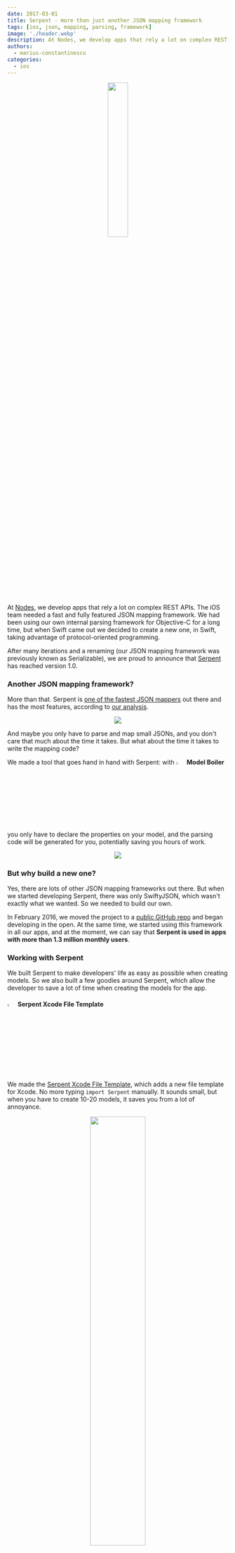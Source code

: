 ```yaml
---
date: 2017-03-01
title: Serpent - more than just another JSON mapping framework
tags: [ios, json, mapping, parsing, framework]
image: './header.webp'
description: At Nodes, we develop apps that rely a lot on complex REST APIs. The iOS team needed a fast and fully featured JSON mapping framework.
authors:
  - marius-constantinescu
categories:
  - ios
---
```


<p align="center"><img src="https://cdn-laravel.vapor.cloud/image/nstack/translate_values/Serpent_icon_MKPKLwKrTM.png" width="30%"/></p>

At [Nodes](https://nodesagency.com), we develop apps that rely a lot on complex REST APIs. The iOS team needed a fast and fully featured JSON mapping framework.
We had been using our own internal parsing framework for Objective-C for a long time, but when Swift came out we decided to create a new one, in Swift, taking advantage of protocol-oriented programming.

After many iterations and a renaming (our JSON mapping framework was previously known as Serializable), we are proud to announce that [Serpent](https://github.com/nodes-ios/Serpent) has reached version 1.0.

### Another JSON mapping framework?

More than that. Serpent is [one of the fastest JSON mappers](https://github.com/nodes-ios/SerpentPerformanceComparison#-the-results) out there and has the most features, according to [our analysis](https://github.com/nodes-ios/SerpentPerformanceComparison#-feature-comparison).

<p align="center"><img class="d-inline" src="https://raw.githubusercontent.com/nodes-ios/SerpentPerformanceComparison/master/chart.png"/></p>

And maybe you only have to parse and map small JSONs, and you don't care that much about the time it takes. But what about the time it takes to write the mapping code?

We made a tool that goes hand in hand with Serpent: with <img class="d-inline" src="https://cdn-laravel.vapor.cloud/image/nstack/translate_values/ModelBoiler_1281_Hkq7ey3ZGo.png" width="4%"/> **Model Boiler** you only have to declare the properties on your model, and the parsing code will be generated for you, potentially saving you hours of work.

<p align="center"><img src="https://cdn-laravel.vapor.cloud/image/nstack/translate_values/ModelBoiler_5S0fTmSARI.gif"/></p>

### But why build a new one?

Yes, there are lots of other JSON mapping frameworks out there. But when we started developing Serpent, there was only SwiftyJSON, which wasn't exactly what we wanted. So we needed to build our own.

In February 2016, we moved the project to a [public GitHub repo](https://github.com/nodes-ios/Serpent) and began developing in the open. At the same time, we started using this framework in all our apps, and at the moment, we can say that **Serpent is used in apps with more than 1.3 million monthly users**.

### Working with Serpent

We built Serpent to make developers' life as easy as possible when creating models. So we also built a few goodies around Serpent, which allow the developer to save a lot of time when creating the models for the app.

#### <img class="d-inline" src="https://cdn-laravel.vapor.cloud/image/nstack/translate_values/TemplateIcon_ma6gVMOOZ7.png" width="4%"/> Serpent Xcode File Template

We made the [Serpent Xcode File Template](https://github.com/nodes-ios/SerpentXcodeFileTemplate), which adds a new file template for Xcode. No more typing `import Serpent` manually. It sounds small, but when you have to create 10-20 models, it saves you from a lot of annoyance.

<p align="center"><img src="https://cdn-laravel.vapor.cloud/image/nstack/translate_values/687474703a2f2f692e696d6775722e636f6d2f6a75647a614a5a2e706e67_JSsVywYm5H.png" width="50%"/></p>

#### <img class="d-inline" src="https://cdn-laravel.vapor.cloud/image/nstack/translate_values/ModelBoiler_1281_Hkq7ey3ZGo.png" width="4%"/> Model Boiler

The most annoying part when working with JSONs in Swift is typing all the parsing code. We made a tool that works with Serpent that does that for you. The [Model Boiler](https://github.com/nodes-ios/ModelBoiler) is a small macOS app that lives in your mac's menu bar. In Xcode (or your favourite editor), select the code for the model and its properties, and press a keyboard shortcut, and the Model Boiler will generate the necessary code for parsing to your Clipboard. You can just paste the parsing code in your model. And that's it.

<p align="center"><img src="https://cdn-laravel.vapor.cloud/image/nstack/translate_values/modelboiler_QFktJAlXOv.gif" width="40%"/></p>

Together with the Xcode file template and with the Model Boiler, Serpent is (in our opinion) the easiest and most pleasant to use JSON mapping framework for Swift.

### Why Serpent?

Here's a short list of some of the advantages that Serpent has:

- Its own [Xcode file template](https://github.com/nodes-ios/SerpentXcodeFileTemplate)
- Its own code generator: [<img class="d-inline" src="https://cdn-laravel.vapor.cloud/image/nstack/translate_values/ModelBoiler_1281_Hkq7ey3ZGo.png" width="4%"/> Model Boiler](https://github.com/nodes-ios/ModelBoiler)
- The best balance between speed and features. We did [the tests](https://github.com/nodes-ios/SerpentPerformanceComparison) and we compared it to 0some of the most popular JSON mapping frameworks out there.
- [100% test coverage](https://codecov.io/github/nodes-ios/Serpent)
- Carthage, CocoaPods and Swift Package Manager support
- Different versions of it are used in apps used by more than 1.3 million users every month (based on analytics data for some of our apps).

We're really proud to be able to release the 1.0 version of Serpent. The biggest thanks go to all the [contributors that made it possible](https://github.com/nodes-ios/Serpent/graphs/contributors). We hope more developers find Serpent useful and give it a try in their apps.

Serpent is [open source](https://github.com/nodes-ios/Serpent). If you find bugs or have ideas for new features, you're more than welcome to contribute to Serpent. And if you really like what we're doing, check out the [Nodes careers page](https://www.nodesagency.com/careers/) and join us to make awesome things together.

_Article Photo by [Annie Spratt](https://unsplash.com/photos/hCb3lIB8L8E)_
